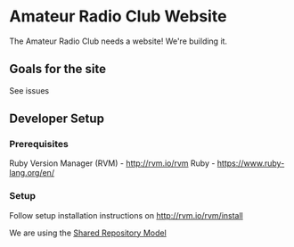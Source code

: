 # Amateur Radio Club Website

The Amateur Radio Club needs a website! We're building it.

## Goals for the site
See issues

## Developer Setup

### Prerequisites
Ruby Version Manager (RVM) - http://rvm.io/rvm
Ruby - https://www.ruby-lang.org/en/

### Setup
Follow setup installation instructions on http://rvm.io/rvm/install


We are using the [Shared Repository Model][srm]

[srm]: https://guides.github.com/introduction/flow/index.html

